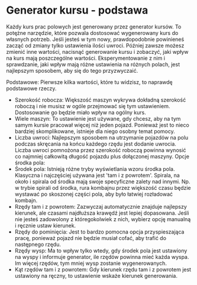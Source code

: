 # Generator kursu - podstawa


Każdy kurs prac polowych jest generowany przez generator kursów. To potężne narzędzie, które pozwala dostosować wygenerowany kurs do własnych potrzeb.
Jeśli jesteś w tym nowy, prawdopodobnie powinieneś zacząć od zmiany tylko ustawienia ilości uwroci.
Później zawsze możesz zmienić inne wartości, nacisnąć generowanie kursu i zobaczyć, jaki wpływ na kurs mają poszczególne wartości.
Eksperymentowanie z nim i sprawdzanie, jaki wpływ mają różne ustawienia na różnych polach, jest najlepszym sposobem, aby się do tego przyzwyczaić.



Podstawowe:
Pierwsze kilka wartości, które tu widzisz, to naprawdę podstawowe rzeczy.
- Szerokość robocza: Większość maszyn wykrywa dokładną szerokość roboczą i nie musisz w ogóle przejmować się tym ustawieniem. Dostosowanie go będzie miało wpływ na ogólny kurs.
- Wiele maszyn: To ustawienie jest używane, gdy chcesz, aby na tym samym kursie pracował więcej niż jeden pojazd. Ponieważ jest to nieco bardziej skomplikowane, istnieje dla niego osobny temat pomocy.
- Liczba uwroci: Najlepszym sposobem na utrzymanie pojazdów na polu podczas skręcania na końcu każdego rzędu jest dodanie uwrocia.
Liczba uwroci pomnożona przez szerokość roboczą powinna wynosić co najmniej całkowitą długość pojazdu plus dołączonej maszyny.
Opcje środka pola:
- Środek pola: Istnieją różne tryby wyświetlania wzoru środka pola. Klasyczna i najczęściej używana jest 'tam i z powrotem'.
Spirala, na około i spirala od środka mają swoje specyficzne zalety nad innymi. Np. w trybie spirali od środka, rura kombajnu przez większość czasu będzie wystawać po skoszonej części pola, aby było łatwiej rozładować kombajn.
- Rzędy tam i z powrotem: Zazwyczaj automatycznie znajduje najlepszy kierunek, ale czasami najdłuższa krawędź jest lepiej dopasowana. Jeśli nie jesteś zadowolony z któregokolwiek z nich, wybierz opcję manualną i ręcznie ustaw kierunek.
- Rzędy do pominięcia: Jest to bardzo pomocna opcja przyspieszająca pracę, ponieważ pojazd nie będzie musiał cofać, aby trafić do następnego rzędu.
- Rzędy wysp: Ma to wpływ tylko wtedy, gdy środek pola jest ustawiony na wyspy i informuje generator, ile rzędów powinna mieć każda wyspa. Im więcej rzędów, tym mniej wysp zostanie wygenerowanych.
- Kąt rzędów tam i z powrotem: Gdy kierunek rzędu tam i z powrotem jest ustawiony na ręczny, to ustawienie wskaże kierunek generowania.



